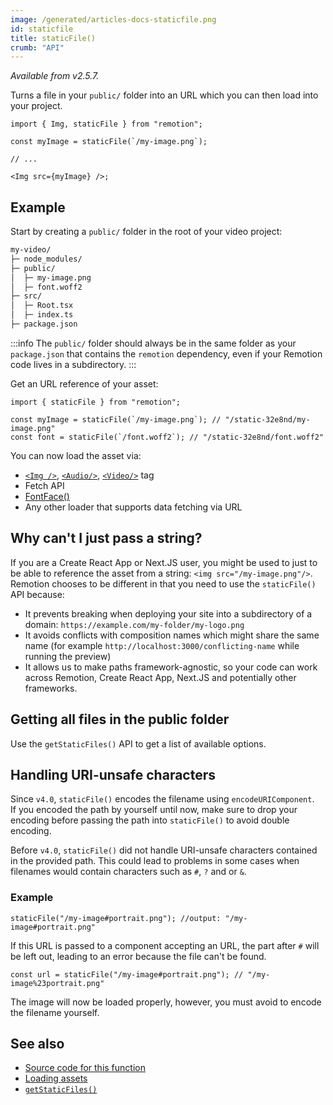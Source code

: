 ```yaml
---
image: /generated/articles-docs-staticfile.png
id: staticfile
title: staticFile()
crumb: "API"
---
```


_Available from v2.5.7._

Turns a file in your `public/` folder into an URL which you can then load into your project.

```tsx twoslash
import { Img, staticFile } from "remotion";

const myImage = staticFile(`/my-image.png`);

// ...

<Img src={myImage} />;
```

## Example

Start by creating a `public/` folder in the root of your video project:

```txt
my-video/
├─ node_modules/
├─ public/
│  ├─ my-image.png
│  ├─ font.woff2
├─ src/
│  ├─ Root.tsx
│  ├─ index.ts
├─ package.json
```

:::info
The `public/` folder should always be in the same folder as your `package.json` that contains the `remotion` dependency, even if your Remotion code lives in a subdirectory.
:::

Get an URL reference of your asset:

```tsx twoslash
import { staticFile } from "remotion";

const myImage = staticFile(`/my-image.png`); // "/static-32e8nd/my-image.png"
const font = staticFile(`/font.woff2`); // "/static-32e8nd/font.woff2"
```

You can now load the asset via:

- [`<Img />`](/docs/img), [`<Audio/>`](/docs/audio), [`<Video/>`](/docs/video) tag
- Fetch API
- [FontFace()](/docs/fonts)
- Any other loader that supports data fetching via URL

## Why can't I just pass a string?

If you are a Create React App or Next.JS user, you might be used to just to be able to reference the asset from a string: `<img src="/my-image.png"/>`. Remotion chooses to be different in that you need to use the `staticFile()` API because:

- It prevents breaking when deploying your site into a subdirectory of a domain: `https://example.com/my-folder/my-logo.png`
- It avoids conflicts with composition names which might share the same name (for example `http://localhost:3000/conflicting-name` while running the preview)
- It allows us to make paths framework-agnostic, so your code can work across Remotion, Create React App, Next.JS and potentially other frameworks.

## Getting all files in the public folder

Use the `getStaticFiles()` API to get a list of available options.

## Handling URI-unsafe characters <AvailableFrom v="4.0.0"/>

Since `v4.0`, `staticFile()` encodes the filename using `encodeURIComponent`.  
If you encoded the path by yourself until now, make sure to drop your encoding before passing the path into `staticFile()` to avoid double encoding.

Before `v4.0`, `staticFile()` did not handle URI-unsafe characters contained in the provided path. This could lead to problems in some cases when filenames would contain characters such as `#`, `?` and or `&`.

### Example

```tsx title="Before v4"
staticFile("/my-image#portrait.png"); //output: "/my-image#portrait.png"
```

If this URL is passed to a component accepting an URL, the part after `#` will be left out, leading
to an error because the file can't be found.

```tsx title="Since v4.0.0"
const url = staticFile("/my-image#portrait.png"); // "/my-image%23portrait.png"
```

The image will now be loaded properly, however, you must avoid to encode the filename yourself.

## See also

- [Source code for this function](https://github.com/remotion-dev/remotion/blob/main/packages/core/src/static-file.ts)
- [Loading assets](/docs/assets)
- [`getStaticFiles()`](/docs/getstaticfiles)
